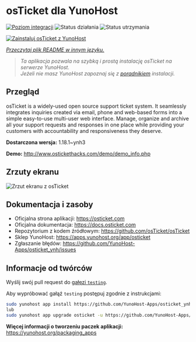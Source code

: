<!--
To README zostało automatycznie wygenerowane przez <https://github.com/YunoHost/apps/tree/master/tools/readme_generator>
Nie powinno być ono edytowane ręcznie.
-->

# osTicket dla YunoHost

[![Poziom integracji](https://apps.yunohost.org/badge/integration/osticket)](https://ci-apps.yunohost.org/ci/apps/osticket/)
![Status działania](https://apps.yunohost.org/badge/state/osticket)
![Status utrzymania](https://apps.yunohost.org/badge/maintained/osticket)

[![Zainstaluj osTicket z YunoHost](https://install-app.yunohost.org/install-with-yunohost.svg)](https://install-app.yunohost.org/?app=osticket)

*[Przeczytaj plik README w innym języku.](./ALL_README.md)*

> *Ta aplikacja pozwala na szybką i prostą instalację osTicket na serwerze YunoHost.*  
> *Jeżeli nie masz YunoHost zapoznaj się z [poradnikiem](https://yunohost.org/install) instalacji.*

## Przegląd

osTicket is a widely-used open source support ticket system. It seamlessly integrates inquiries created via email, phone and web-based forms into a simple easy-to-use multi-user web interface. Manage, organize and archive all your support requests and responses in one place while providing your customers with accountability and responsiveness they deserve.

**Dostarczona wersja:** 1.18.1~ynh3

**Demo:** <http://www.ostickethacks.com/demo/demo_info.php>

## Zrzuty ekranu

![Zrzut ekranu z osTicket](./doc/screenshots/screenshot.png)

## Dokumentacja i zasoby

- Oficjalna strona aplikacji: <https://osticket.com>
- Oficjalna dokumentacja: <https://docs.osticket.com>
- Repozytorium z kodem źródłowym: <https://github.com/osTicket/osTicket>
- Sklep YunoHost: <https://apps.yunohost.org/app/osticket>
- Zgłaszanie błędów: <https://github.com/YunoHost-Apps/osticket_ynh/issues>

## Informacje od twórców

Wyślij swój pull request do [gałęzi `testing`](https://github.com/YunoHost-Apps/osticket_ynh/tree/testing).

Aby wypróbować gałąź `testing` postępuj zgodnie z instrukcjami:

```bash
sudo yunohost app install https://github.com/YunoHost-Apps/osticket_ynh/tree/testing --debug
lub
sudo yunohost app upgrade osticket -u https://github.com/YunoHost-Apps/osticket_ynh/tree/testing --debug
```

**Więcej informacji o tworzeniu paczek aplikacji:** <https://yunohost.org/packaging_apps>
